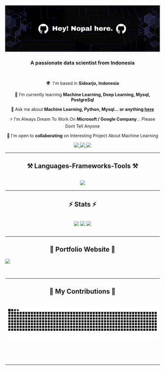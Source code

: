 ![](https://github.com/nopal-fz/Nopal-Fz/blob/main/Header-image.png)

<h3 align="center">A passionate data scientist from Indonesia</h3>

<br/>

<div align="center">
 
 🌍  I'm based in **Sidoarjo, Indonesia**
 
 🧠 I’m currently learning **Machine Learning, Deep Learning, Mysql, PostgreSql**

 💬 Ask me about **Machine Learning, Python, Mysql... or anything [here](https://github.com/Nopal-Fz/Nopal-Fz/issues)**

 ⚡ I'm Always Dream To Work On **Microsoft / Google Company**... Please Dont Tell Anyone

 🤝 I'm open to **collaborating** on Interesting Project About Machine Learning

 </div>

<div align="center"> 
  <a href="mailto:naufalfaiznugraha2005@gmail.com">
    <img src="https://img.shields.io/badge/Gmail-333333?style=for-the-badge&logo=gmail&logoColor=red" />
  </a>
  <a href="https://linkedin.com/in/naufal-faiz-nugraha-867534292" target="_blank">
    <img src="https://img.shields.io/badge/LinkedIn-0077B5?style=for-the-badge&logo=linkedin&logoColor=white" target="_blank" />
  </a>
  <a href="https://instagram.com/in/nopalf__" target="_blank">
    <img src="https://img.shields.io/badge/Instagram-E4405F?style=for-the-badge&logo=instagram&logoColor=white" target="_blank" />
  </a>
</div>

 <hr/>
 
<h2 align="center">⚒️ Languages-Frameworks-Tools ⚒️</h2>
<br/>
<div align="center">
    <img src="https://skillicons.dev/icons?i=azure,vscode,github,mysql,py,postgres,tensorflow,sklearn&perline=4" /><br>
</div>

<hr/>

<h2 align="center">⚡ Stats ⚡</h2>
<br>
<div align="center">
   <img src="https://github-readme-stats.vercel.app/api?username=Nopal-Fz&theme=dracula&show_icons=true&hide_border=false&count_private=true">
   <img src="https://github-readme-streak-stats.herokuapp.com/?user=Nopal-Fz&theme=dracula&hide_border=false">
   <img src="https://github-readme-stats.vercel.app/api/top-langs/?username=Nopal-Fz&theme=dracula&show_icons=true&hide_border=false&layout=compact">
</div>

<br/>
<hr/>

<h2 align="center"> 📌 Portfolio Website 📌 </h2>

[![][black-shield]][black]

[black]: https://nopal-fz.github.io/Website-Personal
[black-shield]: https://img.shields.io/badge/PORTFOLIO-WEBSITE-blue?style=for-the-badge

<br/>
<hr/>

<div align="center">
  <h2>🐍 My Contributions 🐍</h2>
  <br>
  <img src="https://raw.githubusercontent.com/nopal-fz/nopal-fz/output/snake.svg" alt="Snake animation" />
  
  <br/><br/><br/>
</div>

<hr/>
